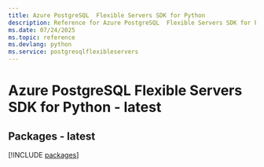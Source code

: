 ```yaml
---
title: Azure PostgreSQL  Flexible Servers SDK for Python
description: Reference for Azure PostgreSQL  Flexible Servers SDK for Python
ms.date: 07/24/2025
ms.topic: reference
ms.devlang: python
ms.service: postgresqlflexibleservers
---
```

# Azure PostgreSQL  Flexible Servers SDK for Python - latest
## Packages - latest
[!INCLUDE [packages](postgresql--flexible-servers-index.md)]